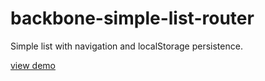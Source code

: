 backbone-simple-list-router
===========================

Simple list with navigation and localStorage persistence.

[view demo](https://rawgithub.com/slopen/backbone-simple-list-router/master/index.html)